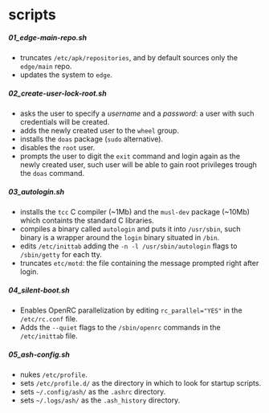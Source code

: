 # scripts

##### 01_edge-main-repo.sh

- truncates `/etc/apk/repositories`, and by default sources only the `edge/main` repo.
- updates the system to `edge`.

##### 02_create-user-lock-root.sh

- asks the user to specify a *username* and a *password*: a user with such credentials will be created.
- adds the newly created user to the `wheel` group.
- installs the `doas` package (`sudo` alternative).
- disables the `root` user.
- prompts the user to digit the `exit` command and login again as the newly created user, such user will be able to gain root privileges trough the `doas` command.

##### 03_autologin.sh

- installs the `tcc` C compiler (~1Mb) and the `musl-dev` package (~10Mb) which containts the standard C libraries.
- compiles a binary called `autologin` and puts it into `/usr/sbin`, such binary is a wrapper around the `login` binary situated in `/bin`.
- edits `/etc/inittab` adding the `-n -l /usr/sbin/autologin` flags to `/sbin/getty` for each tty.
- truncates `etc/motd`: the file containing the message prompted right after login.

##### 04_silent-boot.sh

- Enables OpenRC parallelization by editing `rc_parallel="YES"` in the `/etc/rc.conf` file.
- Adds the `--quiet` flags to the `/sbin/openrc` commands in the `/etc/inittab` file.

##### 05_ash-config.sh

- nukes `/etc/profile`.
- sets `/etc/profile.d/` as the directory in which to look for startup scripts.
- sets `~/.config/ash/` as the `.ashrc` directory.
- sets `~/.logs/ash/` as the `.ash_history` directory.

